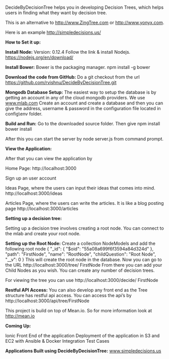 DecideByDecisionTree helps you in developing Decision Trees, which helps users in finding what they want by decision tree.

This is an alternative to http://www.ZingTree.com or http://www.yonyx.com.

Here is an example
http://simpledecisions.us/

**How to Set it up:**

**Install Node:** 
Version: 0.12.4
Follow the link & install Nodejs.
https://nodejs.org/en/download/

**Install Bower:**
Bower is the packaging manager.
npm install -g bower

**Download the code from GitHub:**
Do a git checkout from the url 
https://github.com/rvishnu/DecideByDecisionTree.git

**Mongodb Database Setup:**
The easiest way to setup the database is by getting an account in any of the cloud mongodb providers. We use www.mlab.com
Create an account and create a database and then you can give the address, username & password in the configuration file  located in config\env folder.

**Build and Run:**
Go to the downloaded source folder.
Then give
npm install
bower install

After this you can start the server by node server.js from command prompt.

**View the Application:**

After that you can view the application by 

Home Page: http://localhost:3000

Sign up an user account

Ideas Page, where the users can input their ideas that comes into mind. http://localhost:3000/ideas

Articles Page, where the users can write the articles. It is like a blog posting page http://localhost:3000/articles

**Setting up a decision tree:**

Setting up a decision tree involves creating a root node. You can connect to the mlab and create your root node.

**Setting up the Root Node:**
Create a collection NodeModels and add the following root node
{    "_id": {        "$oid": "55a08a699f6f3594a84d324d"
    },
    "path": "FirstNode",
    "name": "RootNode",
    "childQuestion": "Root Node",
    "__v": 0
}
This will create the root node in the database.
Now you can go to the URL
http://localhost:3000/tree/ FirstNode
From there you can add your Child Nodes as you wish. You can create any number of decision trees.

For viewing the tree you can use
http://localhost:3000/decide/ FirstNode

**Restful API Access:**
You can also develop any front end as the Tree structure has restful api access. You can access the api’s by
http://localhost:3000/api/tree/FirstNode

This project is build on top of Mean.io. So for more information look at http://mean.io

**Coming Up:**

Ionic Front End of the application
Deployment of the application in S3 and EC2 with Ansible & Docker
Integration Test Cases

**Applications Built using DecideByDecisionTree:**
www.simpledecisions.us

